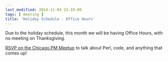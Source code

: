 ```yaml
---
last_modified: 2014-11-04 23:19:00
tags: [ meeting ]
title: 'Holiday Schedule - Office Hours'
---
```

Due to the holiday schedule, this month we will be having Office Hours, with no meeting on Thanksgiving.

[RSVP on the Chicago.PM Meetup](http://www.meetup.com/ChicagoPM/events/216964242/) to talk about Perl, code, and anything that comes up!
